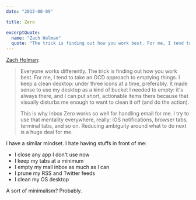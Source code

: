 ```yaml
---
date: "2013-08-09"

title: Zero

excerptQuote:
  name: "Zach Holman"
  quote: "The trick is finding out how you work best. For me, I tend to take an OCD approach to emptying things."
---
```


[Zach Holman](http://zachholman.com/posts/inbox-zero-everything-zero):

> Everyone works differently. The trick is finding out how you work best. For me, I tend to take an OCD approach to emptying things. I keep a clean desktop: under three icons at a time, preferably. It made sense to use my desktop as a kind of bucket I needed to empty: it's always there, and I can put short, actionable items there because that visually disturbs me enough to want to clean it off (and do the action).
>
> This is why Inbox Zero works so well for handling email for me. I try to use that mentality everywhere, really: iOS notifications, browser tabs, terminal tabs, and so on. Reducing ambiguity around what to do next is a huge deal for me.

I have a similar mindset. I hate having stuffs in front of me:

- I close any app I don't use now
- I keep my tabs at a minimum
- I empty my mail inbox as much as I can
- I prune my RSS and Twitter feeds
- I clean my OS desktop

A sort of minimalism? Probably.
